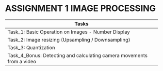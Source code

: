 # ASSIGNMENT 1 IMAGE PROCESSING

| Tasks |
| ----------- |
| Task_1: Basic Operation on Images - Number Display |
| Task_2: Image resizing (Upsampling / Downsampling) |
| Task_3: Quantization |
| Task_4_Bonus: Detecting and calculating camera movements from a video |
